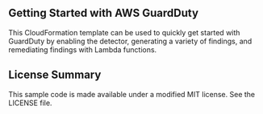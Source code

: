 ## Getting Started with AWS GuardDuty

This CloudFormation template can be used to quickly get started with GuardDuty by enabling the detector, generating a variety of findings, and remediating findings with Lambda functions.

## License Summary

This sample code is made available under a modified MIT license. See the LICENSE file.
